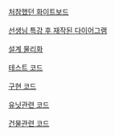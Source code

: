 [처참했던 화이트보드][img]<br><br>
[선생님 특강 후 재작된 다이어그램][img_logical]<br><br>
[설계 물리화][img_lphysical]<br><br>
[테스트 코드][homework]<br><br>
[구현 코드][code1]<br><br>
[유닛관련 코드][code2]<br><br>
[건물관련 코드][code3]<br><br>


[img]: https://github.com/RyuCSY/DartStudy/blob/master/lib/12_06/image/before.png
[img_logical]: https://github.com/RyuCSY/DartStudy/blob/master/lib/12_06/image/logical.png
[img_lphysical]: https://github.com/RyuCSY/DartStudy/blob/master/lib/12_06/image/physical.png
[homework]: https://github.com/RyuCSY/DartStudy/blob/master/lib/12_06/homework/test_starcraft.dart
[code1]: https://github.com/RyuCSY/DartStudy/blob/master/lib/12_06/homework/starcraft.dart
[code2]: https://github.com/RyuCSY/DartStudy/blob/master/lib/12_06/homework/starcraft_units.dart
[code3]: https://github.com/RyuCSY/DartStudy/blob/master/lib/12_06/homework/starcraft_buildings.dart
